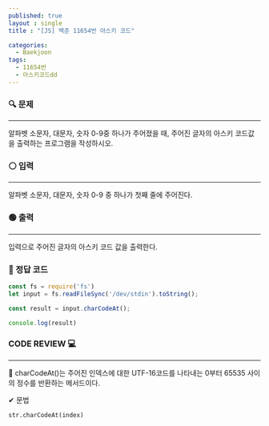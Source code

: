 ```yaml
---
published: true
layout : single
title : "[JS] 백준 11654번 아스키 코드"

categories:
  - Baekjoon
tags:
  - 11654번
  - 아스키코드dd
---
```


### 🔍 문제
----
알파벳 소문자, 대문자, 숫자 0-9중 하나가 주어졌을 때, 주어진 글자의 아스키 코드값을 출력하는 프로그램을 작성하시오.

### ⚪ 입력
----
알파벳 소문자, 대문자, 숫자 0-9 중 하나가 첫째 줄에 주어진다.

### 🟢 출력
----
입력으로 주어진 글자의 아스키 코드 값을 출력한다.

### 📝 정답 코드

```javascript
const fs = require('fs')
let input = fs.readFileSync('/dev/stdin').toString();

const result = input.charCodeAt();

console.log(result)
```
### CODE REVIEW 💻
---
📍 charCodeAt()는 주어진 인덱스에 대한 UTF-16코드를 나타내는 0부터 65535 사이의 정수를 반환하는 메서드이다.

✔ 문법 
```
str.charCodeAt(index)
```

